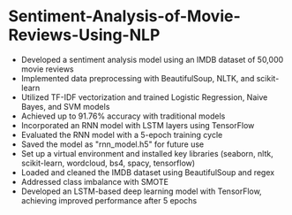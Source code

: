 # Sentiment-Analysis-of-Movie-Reviews-Using-NLP

- Developed a sentiment analysis model using an IMDB dataset of 50,000 movie reviews
- Implemented data preprocessing with BeautifulSoup, NLTK, and scikit-learn
- Utilized TF-IDF vectorization and trained Logistic Regression, Naive Bayes, and SVM models
- Achieved up to 91.76% accuracy with traditional models
- Incorporated an RNN model with LSTM layers using TensorFlow
- Evaluated the RNN model with a 5-epoch training cycle
- Saved the model as "rnn_model.h5" for future use
- Set up a virtual environment and installed key libraries (seaborn, nltk, scikit-learn, wordcloud, bs4, spacy, tensorflow)
- Loaded and cleaned the IMDB dataset using BeautifulSoup and regex
- Addressed class imbalance with SMOTE
- Developed an LSTM-based deep learning model with TensorFlow, achieving improved performance after 5 epochs


